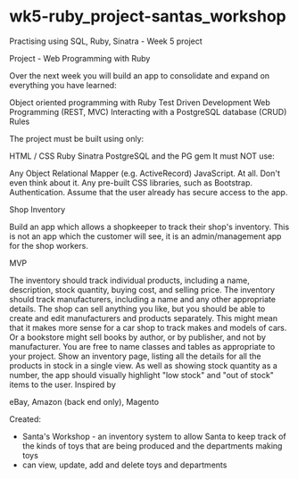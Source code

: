 # wk5-ruby_project-santas_workshop
Practising using SQL, Ruby, Sinatra - Week 5 project

Project - Web Programming with Ruby

Over the next week you will build an app to consolidate and expand on everything you have learned:

Object oriented programming with Ruby
Test Driven Development
Web Programming (REST, MVC)
Interacting with a PostgreSQL database (CRUD)
Rules

The project must be built using only:

HTML / CSS
Ruby
Sinatra
PostgreSQL and the PG gem
It must NOT use:

Any Object Relational Mapper (e.g. ActiveRecord)
JavaScript. At all. Don't even think about it.
Any pre-built CSS libraries, such as Bootstrap.
Authentication. Assume that the user already has secure access to the app.


Shop Inventory

Build an app which allows a shopkeeper to track their shop's inventory. This is not an app which the customer will see, it is an admin/management app for the shop workers.

MVP

The inventory should track individual products, including a name, description, stock quantity, buying cost, and selling price.
The inventory should track manufacturers, including a name and any other appropriate details.
The shop can sell anything you like, but you should be able to create and edit manufacturers and products separately.
This might mean that it makes more sense for a car shop to track makes and models of cars. Or a bookstore might sell books by author, or by publisher, and not by manufacturer. You are free to name classes and tables as appropriate to your project.
Show an inventory page, listing all the details for all the products in stock in a single view.
As well as showing stock quantity as a number, the app should visually highlight "low stock" and "out of stock" items to the user.
Inspired by

eBay, Amazon (back end only), Magento


Created:

- Santa's Workshop - an inventory system to allow Santa to keep track of the kinds of toys that are being produced and the departments making toys
- can view, update, add and delete toys and departments
